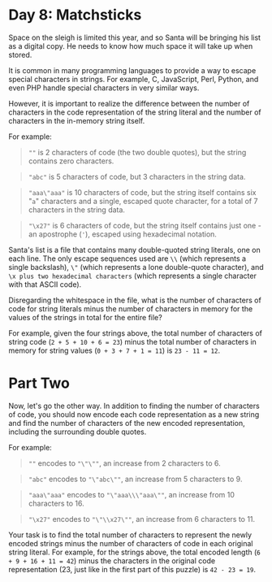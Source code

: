# Day 8: Matchsticks

Space on the sleigh is limited this year, and so Santa will be bringing his list as a digital copy. He needs to know how much space it will take up when stored.

It is common in many programming languages to provide a way to escape special characters in strings. For example, C, JavaScript, Perl, Python, and even PHP handle special characters in very similar ways.

However, it is important to realize the difference between the number of characters in the code representation of the string literal and the number of characters in the in-memory string itself.

For example:

> `""` is 2 characters of code (the two double quotes), but the string contains zero characters.

> `"abc"` is 5 characters of code, but 3 characters in the string data.

> `"aaa\"aaa"` is 10 characters of code, but the string itself contains six "`a`" characters and a single, escaped quote character, for a total of 7 characters in the string data.

> `"\x27"` is 6 characters of code, but the string itself contains just one - an apostrophe (`'`), escaped using hexadecimal notation.

Santa's list is a file that contains many double-quoted string literals, one on each line. The only escape sequences used are `\\` (which represents a single backslash), `\"` (which represents a lone double-quote character), and `\x plus two hexadecimal characters` (which represents a single character with that ASCII code).

Disregarding the whitespace in the file, what is the number of characters of code for string literals minus the number of characters in memory for the values of the strings in total for the entire file?

For example, given the four strings above, the total number of characters of string code (`2 + 5 + 10 + 6 = 23`) minus the total number of characters in memory for string values (`0 + 3 + 7 + 1 = 11`) is `23 - 11 = 12`.


# Part Two

Now, let's go the other way. In addition to finding the number of characters of code, you should now encode each code representation as a new string and find the number of characters of the new encoded representation, including the surrounding double quotes.

For example:

> `""` encodes to `"\"\""`, an increase from 2 characters to 6.

> `"abc"` encodes to `"\"abc\""`, an increase from 5 characters to 9.

> `"aaa\"aaa"` encodes to `"\"aaa\\\"aaa\""`, an increase from 10 characters to 16.

> `"\x27"` encodes to `"\"\\x27\""`, an increase from 6 characters to 11.

Your task is to find the total number of characters to represent the newly encoded strings minus the number of characters of code in each original string literal. For example, for the strings above, the total encoded length (`6 + 9 + 16 + 11 = 42`) minus the characters in the original code representation (23, just like in the first part of this puzzle) is `42 - 23 = 19`.
